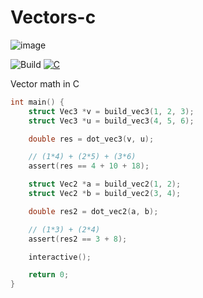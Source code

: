 # Vectors-c

![image](https://github.com/user-attachments/assets/d939bbc5-f267-4960-80f5-c0609c456d12)

![Build](https://img.shields.io/github/actions/workflow/status/jakeroggenbuck/all-the-NaN-floats/c-cpp.yml?branch=main&style=for-the-badge)
[![C](https://img.shields.io/badge/C-00599C?style=for-the-badge&logo=c&logoColor=white)](https://github.com/JakeRoggenbuck?tab=repositories&q=&type=&language=c&sort=stargazers)

Vector math in C

```c
int main() {
    struct Vec3 *v = build_vec3(1, 2, 3);
    struct Vec3 *u = build_vec3(4, 5, 6);

    double res = dot_vec3(v, u);

    // (1*4) + (2*5) + (3*6)
    assert(res == 4 + 10 + 18);

    struct Vec2 *a = build_vec2(1, 2);
    struct Vec2 *b = build_vec2(3, 4);

    double res2 = dot_vec2(a, b);

    // (1*3) + (2*4)
    assert(res2 == 3 + 8);

    interactive();

    return 0;
}
```
